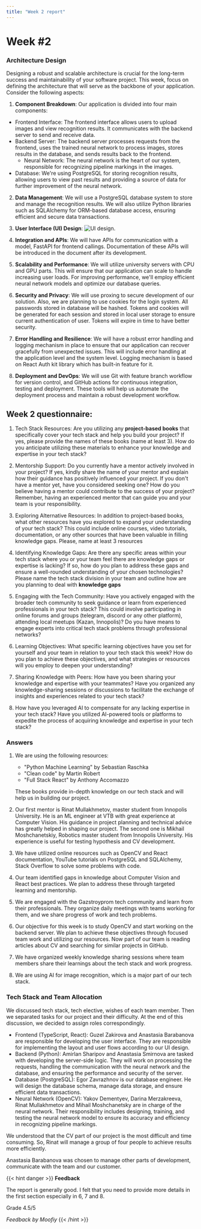 ```yaml
---
title: "Week 2 report"
---
```


# **Week #2**

### **Architecture Design**

Designing a robust and scalable architecture is crucial for the long-term success and maintainability of your software project. This week, focus on defining the architecture that will serve as the backbone of your application. Consider the following aspects:

1. **Component Breakdown**:
   Our application is divided into four main components:

- Frontend Interface: The frontend interface allows users to upload images and view recognition results. It communicates with the backend server to send and receive data.
- Backend Server: The backend server processes requests from the frontend, uses the trained neural network to process images, stores results in the database, and sends results back to the frontend.
  - Neural Network: The neural network is the heart of our system, responsible for recognizing pipeline markings in the images.
- Database: We're using PostgreSQL for storing recognition results, allowing users to view past results and providing a source of data for further improvement of the neural network.

2. **Data Management**:
   We will use a PostgreSQL database system to store and manage the recognition results. We will also utilize Python libraries such as SQLAlchemy for ORM-based database access, ensuring efficient and secure data transactions.

3. **User Interface (UI) Design**:
   ![UI design](/2023/PipeVision/UIdesign.png "Design").

4. **Integration and APIs**:
   We will have APIs for communication with a model, FastAPI for frontend callings. Documentation of these APIs will be introduced in the document after its development.

5. **Scalability and Performance**:
   We will utilize university servers with CPU and GPU parts. This will ensure that our application can scale to handle increasing user loads. For improving performance, we'll employ efficient neural network models and optimize our database queries.

6. **Security and Privacy**:
   We will use proxing to secure development of our solution. Also, we are planning to use cookies for the login system. All passwords stored in database will be hashed. Tokens and cookies will be generated for each session and stored in local user storage to ensure current authentication of user. Tokens will expire in time to have better security.

7. **Error Handling and Resilience**:
   We will have a robust error handling and logging mechanism in place to ensure that our application can recover gracefully from unexpected issues. This will include error handling at the application level and the system level. Logging mechanism is based on React Auth kit library which has built-in feature for it.

8. **Deployment and DevOps**:
   We will use Git with feature branch workflow for version control, and GitHub actions for continuous integration, testing and deployment. These tools will help us automate the deployment process and maintain a robust development workflow.

## **Week 2 questionnaire:**

1. Tech Stack Resources: Are you utilizing any **project-based books** that specifically cover your tech stack and help you build your project? If yes, please provide the names of these books (name at least 3). How do you anticipate utilizing these materials to enhance your knowledge and expertise in your tech stack?

2. Mentorship Support: Do you currently have a mentor actively involved in your project? If yes, kindly share the name of your mentor and explain how their guidance has positively influenced your project. If you don't have a mentor yet, have you considered seeking one? How do you believe having a mentor could contribute to the success of your project? Remember, having an experienced mentor that can guide you and your team is your responsibility.

3. Exploring Alternative Resources: In addition to project-based books, what other resources have you explored to expand your understanding of your tech stack? This could include online courses, video tutorials, documentation, or any other sources that have been valuable in filling knowledge gaps. Please, name at least 3 resources

4. Identifying Knowledge Gaps: Are there any specific areas within your tech stack where you or your team feel there are knowledge gaps or expertise is lacking? If so, how do you plan to address these gaps and ensure a well-rounded understanding of your chosen technologies? Please name the tech stack division in your team and outline how are you planning to deal with **knowledge gaps**

5. Engaging with the Tech Community: Have you actively engaged with the broader tech community to seek guidance or learn from experienced professionals in your tech stack? This could involve participating in online forums and groups (telegram, discord or any other platform), attending local meetups (Kazan, Innopolis)? Do you have means to engage experts into critical tech stack problems through professional networks?

6. Learning Objectives: What specific learning objectives have you set for yourself and your team in relation to your tech stack this week? How do you plan to achieve these objectives, and what strategies or resources will you employ to deepen your understanding?

7. Sharing Knowledge with Peers: How have you been sharing your knowledge and expertise with your teammates? Have you organized any knowledge-sharing sessions or discussions to facilitate the exchange of insights and experiences related to your tech stack?

8. How have you leveraged AI to compensate for any lacking expertise in your tech stack? Have you utilized AI-powered tools or platforms to expedite the process of acquiring knowledge and expertise in your tech stack?

### Answers

1. We are using the following resources:

   - "Python Machine Learning" by Sebastian Raschka
   - "Clean code" by Martin Robert
   - "Full Stack React" by Anthony Accomazzo

   These books provide in-depth knowledge on our tech stack and will help us in building our project.

2. Our first mentor is Rinat Mullakhmetov, master student from Innopolis University. He is an ML engineer at VTB with great experience at Computer Vision. His guidance in project planning and technical advice has greatly helped in shaping our project. The second one is Mikhail Moshchanetskiy, Robotics master student from Innopolis University. His experience is useful for testing hypothesis and CV development.
3. We have utilized online resources such as OpenCV and React documentation, YouTube tutorials on PostgreSQL and SQLAlchemy, Stack Overflow to solve some problems with code.
4. Our team identified gaps in knowledge about Computer Vision and React best practices. We plan to address these through targeted learning and mentorship.
5. We are engaged with the Gazstroyprom tech community and learn from their professionals. They organize daily meetings with teams working for them, and we share progress of work and tech problems.
6. Our objective for this week is to study OpenCV and start working on the backend server. We plan to achieve these objectives through focused team work and utilizing our resources. Now part of our team is reading articles about CV and searching for similar projects in GitHub.
7. We have organized weekly knowledge sharing sessions where team members share their learnings about the tech stack and work progress.
8. We are using AI for image recognition, which is a major part of our tech stack.

### **Tech Stack and Team Allocation**

We discussed tech stack, tech elective, wishes of each team member. Then we separated tasks for our project and their difficulty. At the end of this discussion, we decided to assign roles correspondingly.

- Frontend (TypeScript, React): Guzel Zakirova and Anastasia Barabanova are responsible for developing the user interface. They are responsible for implementing the layout and user flows according to our UI design.
- Backend (Python): Amirlan Sharipov and Anastasia Smirnova are tasked with developing the server-side logic. They will work on processing the requests, handling the communication with the neural network and the database, and ensuring the performance and security of the server.
- Database (PostgreSQL): Egor Zavrazhnov is our database engineer. He will design the database schema, manage data storage, and ensure efficient data transactions.
- Neural Network (OpenCV): Yakov Dementyev, Darina Merzakreeva, Rinat Mullakhmetov and Mihail Moshchanetsky are in charge of the neural network. Their responsibility includes designing, training, and testing the neural network model to ensure its accuracy and efficiency in recognizing pipeline markings.

We understood that the CV part of our project is the most difficult and time consuming. So, Rinat will manage a group of four people to achieve results more efficiently.

Anastasia Barabanova was chosen to manage other parts of development, communicate with the team and our customer.

{{< hint danger >}}
**Feedback**

The report is generally good. I felt that you need to provide more details in the first section especially in 6, 7 and 8.

Grade 4.5/5

_Feedback by Moofiy_
{{< /hint >}}
